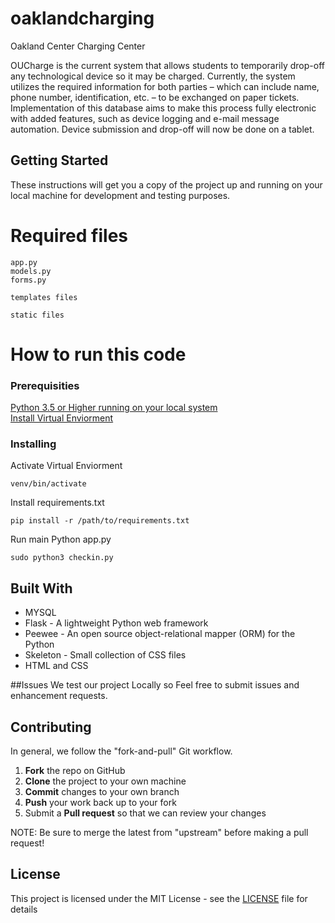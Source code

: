 # oaklandcharging
Oakland Center Charging Center

OUCharge is the current system that allows students to temporarily drop-off any technological device so it may be charged. Currently, the system utilizes the required information for both parties – which can include name, phone number, identification, etc. – to be exchanged on paper tickets. Implementation of this database aims to make this process fully electronic with added features, such as device logging and e-mail message automation. Device submission
and drop-off will now be done on a tablet.

## Getting Started

These instructions will get you a copy of the project up and running on your local machine for development and testing purposes.

# Required files

```
app.py
models.py
forms.py

templates files

static files
```

# How to run this code

### Prerequisities
<a href="https://www.python.org/downloads/">Python 3.5 or Higher running on your local system </a> <br>
<a href="http://flask.pocoo.org/docs/0.11/installation/">Install Virtual Enviorment</a>

### Installing

Activate Virtual Enviorment
```
venv/bin/activate
```
Install requirements.txt
```
pip install -r /path/to/requirements.txt
```
Run main Python app.py
```
sudo python3 checkin.py
```
## Built With

* MYSQL
* Flask - A lightweight Python web framework
* Peewee - An open source object-relational mapper (ORM) for the Python 
* Skeleton - Small collection of CSS files
* HTML and CSS

##Issues
We test our project Locally so Feel free to submit issues and enhancement requests.

## Contributing

In general, we follow the "fork-and-pull" Git workflow.

 1. **Fork** the repo on GitHub
 2. **Clone** the project to your own machine
 3. **Commit** changes to your own branch
 4. **Push** your work back up to your fork
 5. Submit a **Pull request** so that we can review your changes

NOTE: Be sure to merge the latest from "upstream" before making a pull request!

## License

This project is licensed under the MIT License - see the [LICENSE](LICENSE) file for details

